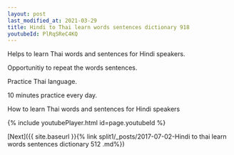 ```yaml
---
layout: post
last_modified_at: 2021-03-29
title: Hindi to Thai learn words sentences dictionary 918 
youtubeId: PlRqSReC4KQ
---
```

 
 
Helps to learn Thai words and sentences for Hindi speakers.

Opportunitiy to repeat the words sentences. 

Practice Thai language. 
 
10 minutes practice every day. 
 
How to learn Thai words and sentences for Hindi speakers 
 
{% include youtubePlayer.html id=page.youtubeId %}
 
 
[Next]({{ site.baseurl }}{% link  split1/_posts/2017-07-02-Hindi to thai learn words sentences dictionary 512 .md%})
 
